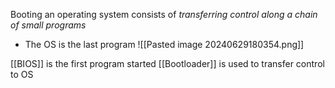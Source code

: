 Booting an operating system consists of *transferring control along a chain of small programs*
- The OS is the last program 
![[Pasted image 20240629180354.png]]

[[BIOS]] is the first program started 
[[Bootloader]] is used to transfer control to OS